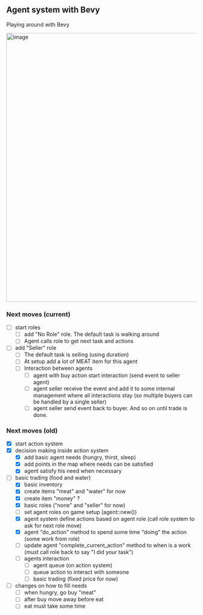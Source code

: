 ## Agent system with Bevy

Playing around with Bevy

<img width="1009" height="712" alt="image" src="https://github.com/user-attachments/assets/bf0812c2-9323-4e53-8ad8-000613f6a4e0" />

### Next moves (current)

- [ ] start roles
  - [ ] add "No Role" role. The default task is walking around
  - [ ] Agent calls role to get next task and actions
- [ ] add "Seller" role
  - [ ] The default task is selling (using duration)
  - [ ] At setup add a lot of MEAT item for this agent
  - [ ] Interaction between agents
    - [ ] agent with buy action start interaction (send event to seller agent)
    - [ ] agent seller receive the event and add it to some internal management where all interactions stay (so multiple buyers can be handled by a single seller)
    - [ ] agent seller send event back to buyer. And so on until trade is done.

### Next moves (old)

- [x] start action system
- [x] decision making inside action system
  - [x] add basic agent needs (hungry, thirst, sleep)
  - [x] add points in the map where needs can be satisfied
  - [x] agent satisfy his need when necessary
- [ ] basic trading (food and water)
  - [x] basic inventory
  - [x] create items "meat" and "water" for now
  - [x] create item "money" ?
  - [x] basic roles ("none" and "seller" for now)
  - [ ] set agent roles on game setup (agent::new())
  - [x] agent system define actions based on agent role (call role system to ask for next role move)
  - [x] agent "do_action" method to spend some time "doing" the action (some work from role)
  - [ ] update agent "complete_current_action" method to when is a work (must call role back to say "I did your task")
  - [ ] agents interaction
    - [ ] agent queue (on action system)
    - [ ] queue action to interact with someone
    - [ ] basic trading (fixed price for now)
- [ ] changes on how to fill needs
  - [ ] when hungry, go buy "meat"
  - [ ] after buy move away before eat
  - [ ] eat must take some time
